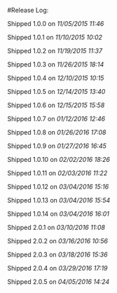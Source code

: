 #Release Log:

Shipped 1.0.0 on _11/05/2015 11:46_

Shipped 1.0.1 on _11/10/2015 10:02_

Shipped 1.0.2 on _11/19/2015 11:37_

Shipped 1.0.3 on _11/26/2015 18:14_

Shipped 1.0.4 on _12/10/2015 10:15_

Shipped 1.0.5 on _12/14/2015 13:40_

Shipped 1.0.6 on _12/15/2015 15:58_

Shipped 1.0.7 on _01/12/2016 12:46_

Shipped 1.0.8 on _01/26/2016 17:08_

Shipped 1.0.9 on _01/27/2016 16:45_

Shipped 1.0.10 on _02/02/2016 18:26_

Shipped 1.0.11 on _02/03/2016 11:22_

Shipped 1.0.12 on _03/04/2016 15:16_

Shipped 1.0.13 on _03/04/2016 15:54_

Shipped 1.0.14 on _03/04/2016 16:01_

Shipped 2.0.1 on _03/10/2016 11:08_

Shipped 2.0.2 on _03/16/2016 10:56_

Shipped 2.0.3 on _03/18/2016 15:36_

Shipped 2.0.4 on _03/29/2016 17:19_

Shipped 2.0.5 on _04/05/2016 14:24_
